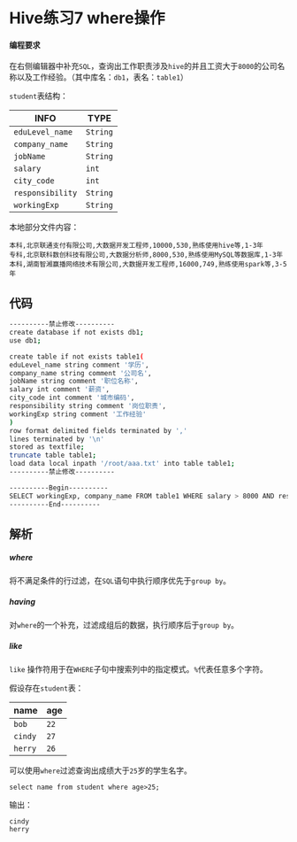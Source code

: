 # Hive练习7 where操作

#### 编程要求

在右侧编辑器中补充`SQL`，查询出工作职责涉及`hive`的并且工资大于`8000`的公司名称以及工作经验。（其中库名：`db1`，表名：`table1`）

`student`表结构：

| INFO             | TYPE     |
| ---------------- | -------- |
| `eduLevel_name`  | `String` |
| `company_name`   | `String` |
| `jobName`        | `String` |
| `salary`         | `int`    |
| `city_code`      | `int`    |
| `responsibility` | `String` |
| `workingExp`     | `String` |

本地部分文件内容：

```
本科,北京联通支付有限公司,大数据开发工程师,10000,530,熟练使用hive等,1-3年
专科,北京联科数创科技有限公司,大数据分析师,8000,530,熟练使用MySQL等数据库,1-3年
本科,湖南智湘赢播网络技术有限公司,大数据开发工程师,16000,749,熟练使用spark等,3-5年
```



## 代码

```sh
----------禁止修改----------
create database if not exists db1;
use db1;

create table if not exists table1(
eduLevel_name string comment '学历',
company_name string comment '公司名',
jobName string comment '职位名称',
salary int comment '薪资',
city_code int comment '城市编码',
responsibility string comment '岗位职责',
workingExp string comment '工作经验'
)
row format delimited fields terminated by ','
lines terminated by '\n'
stored as textfile;
truncate table table1;
load data local inpath '/root/aaa.txt' into table table1;
----------禁止修改----------

----------Begin----------
SELECT workingExp, company_name FROM table1 WHERE salary > 8000 AND responsibility LIKE '%hive%';
----------End----------


```



## 解析

##### where

将不满足条件的行过滤，在`SQL`语句中执行顺序优先于`group by`。

##### having

对`where`的一个补充，过滤成组后的数据，执行顺序后于`group by`。

##### like

`like` 操作符用于在`WHERE`子句中搜索列中的指定模式。`%`代表任意多个字符。

假设存在`student`表：

| name    | age  |
| ------- | ---- |
| `bob`   | `22` |
| `cindy` | `27` |
| `herry` | `26` |

可以使用`where`过滤查询出成绩大于`25`岁的学生名字。

```
select name from student where age>25;
```

输出：

```
cindy
herry
```